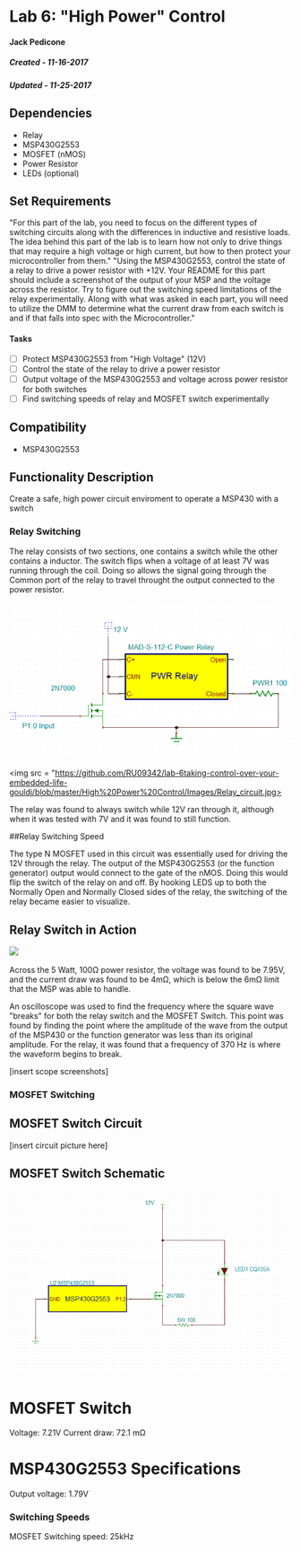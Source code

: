 # Lab 6: "High Power" Control
####  Jack Pedicone
##### Created - 11-16-2017
##### Updated - 11-25-2017

## Dependencies
* Relay
* MSP430G2553
* MOSFET (nMOS)
* Power Resistor
* LEDs (optional)

## Set Requirements
"For this part of the lab, you need to focus on the different types of switching circuits along with the differences in inductive and resistive loads. The idea behind this part of the lab is to learn how not only to drive things that may require a high voltage or high current, but how to then protect your microcontroller from them."
"Using the MSP430G2553, control the state of a relay to drive a power resistor with +12V. Your README for this part should include a screenshot of the output of your MSP and the voltage across the resistor. Try to figure out the switching speed limitations of the relay experimentally. Along with what was asked in each part, you will need to utilize the DMM to determine what the current draw from each switch is and if that falls into spec with the Microcontroller."
#### Tasks

* [ ] Protect MSP430G2553 from "High Voltage" (12V)
* [ ] Control the state of the relay to drive a power resistor
* [ ] Output voltage of the MSP430G2553 and voltage across power resistor for both switches
* [ ] Find switching speeds of relay and MOSFET switch experimentally

## Compatibility
* MSP430G2553

## Functionality Description
Create a safe, high power circuit enviroment to operate a MSP430 with a switch

### Relay Switching

The relay consists of two sections, one contains a switch while the other contains a inductor. The switch flips when a voltage of at least 7V was running through the coil. Doing so allows the signal going through the Common port of the relay to travel throught the output connected to the power resistor.

<img src = "https://github.com/RU09342/lab-6taking-control-over-your-embedded-life-gouldj/blob/master/High%20Power%20Control/Images/relay_circuit_schematic.PNG">

<img src = "https://github.com/RU09342/lab-6taking-control-over-your-embedded-life-gouldj/blob/master/High%20Power%20Control/Images/Relay_circuit.jpg>

The relay was found to always switch while 12V ran through it, although when it was tested with 7V and it was found to still function. 

##Relay Switching Speed


The type N MOSFET used in this circuit was essentially used for driving the 12V through the relay. The output of the MSP430G2553 (or the function generator) output would connect to the gate of the nMOS. Doing this would flip the switch of the relay on and off. By hooking LEDS up to both the Normally Open and Normally Closed sides of the relay, the switching of the relay became easier to visualize. 

## Relay Switch in Action

<img src = "https://github.com/RU09342/lab-6taking-control-over-your-embedded-life-gouldj/blob/master/High%20Power%20Control/Images/relay.gif">

Across the 5 Watt, 100Ω power resistor, the voltage was found to be 7.95V, and the current draw was found to be 4mΩ, which is below the 6mΩ limit that the MSP was able to handle.  

An oscilloscope was used to find the frequency where the square wave "breaks" for both the relay switch and the MOSFET Switch. This point was found by finding the point where the amplitude of the wave from the output of the MSP430 or the function generator was less than its original amplitude. For the relay, it was found that a frequency of 370 Hz is where the waveform begins to break.

[insert scope screenshots]

### MOSFET Switching

## MOSFET Switch Circuit

[insert circuit picture here]

## MOSFET Switch Schematic

<img src = "https://github.com/RU09342/lab-6taking-control-over-your-embedded-life-gouldj/blob/master/High%20Power%20Control/Images/mosfet_switch_schematic.png">

# MOSFET Switch

Voltage: 7.21V
Current draw: 72.1 mΩ

# MSP430G2553 Specifications

Output voltage: 1.79V


### Switching Speeds

MOSFET Switching speed: 25kHz




